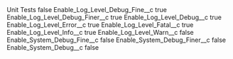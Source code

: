 <?xml version="1.0" encoding="UTF-8"?>
<CustomMetadata xmlns="http://soap.sforce.com/2006/04/metadata" xmlns:xsi="http://www.w3.org/2001/XMLSchema-instance" xmlns:xsd="http://www.w3.org/2001/XMLSchema">
    <label>Unit Tests</label>
    <protected>false</protected>
    <values>
        <field>Enable_Log_Level_Debug_Fine__c</field>
        <value xsi:type="xsd:boolean">true</value>
    </values>
    <values>
        <field>Enable_Log_Level_Debug_Finer__c</field>
        <value xsi:type="xsd:boolean">true</value>
    </values>
    <values>
        <field>Enable_Log_Level_Debug__c</field>
        <value xsi:type="xsd:boolean">true</value>
    </values>
    <values>
        <field>Enable_Log_Level_Error__c</field>
        <value xsi:type="xsd:boolean">true</value>
    </values>
    <values>
        <field>Enable_Log_Level_Fatal__c</field>
        <value xsi:type="xsd:boolean">true</value>
    </values>
    <values>
        <field>Enable_Log_Level_Info__c</field>
        <value xsi:type="xsd:boolean">true</value>
    </values>
    <values>
        <field>Enable_Log_Level_Warn__c</field>
        <value xsi:type="xsd:boolean">false</value>
    </values>
    <values>
        <field>Enable_System_Debug_Fine__c</field>
        <value xsi:type="xsd:boolean">false</value>
    </values>
    <values>
        <field>Enable_System_Debug_Finer__c</field>
        <value xsi:type="xsd:boolean">false</value>
    </values>
    <values>
        <field>Enable_System_Debug__c</field>
        <value xsi:type="xsd:boolean">false</value>
    </values>
</CustomMetadata>
